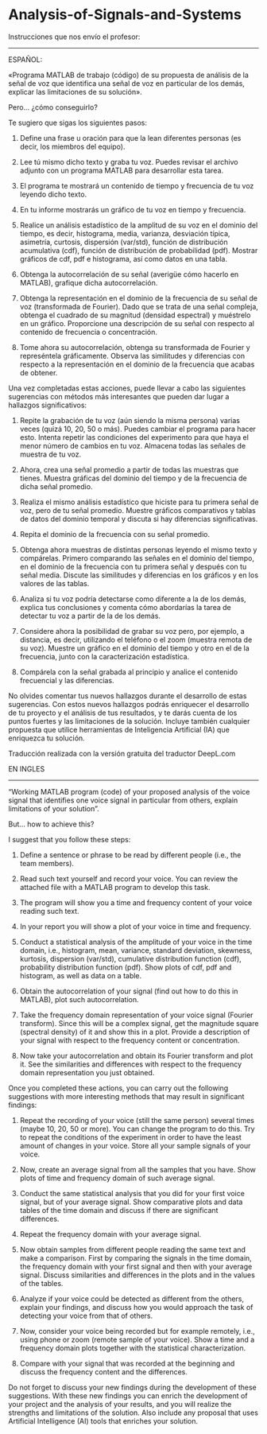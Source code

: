 # Analysis-of-Signals-and-Systems

Instrucciones que nos envío el profesor:
___________
ESPAÑOL:

«Programa MATLAB de trabajo (código) de su propuesta de análisis de la señal de voz que identifica una señal de voz en particular de los demás, explicar las limitaciones de su solución».

Pero... ¿cómo conseguirlo?
 
Te sugiero que sigas los siguientes pasos:
 
1. Define una frase u oración para que la lean diferentes personas (es decir, los miembros del equipo).

2. Lee tú mismo dicho texto y graba tu voz. Puedes revisar el archivo adjunto con un programa MATLAB para desarrollar esta tarea.
3. El programa te mostrará un contenido de tiempo y frecuencia de tu voz leyendo dicho texto.
 
4. En tu informe mostrarás un gráfico de tu voz en tiempo y frecuencia.

5. Realice un análisis estadístico de la amplitud de su voz en el dominio del tiempo, es decir, histograma, media, varianza, desviación típica, asimetría, curtosis, dispersión (var/std), función de distribución acumulativa (cdf), función de distribución de probabilidad (pdf). Mostrar gráficos de cdf, pdf e histograma, así como datos en una tabla.

6. Obtenga la autocorrelación de su señal (averigüe cómo hacerlo en MATLAB), grafique dicha autocorrelación.

7.  Obtenga la representación en el dominio de la frecuencia de su señal de voz (transformada de Fourier). Dado que se trata de una señal compleja, obtenga el cuadrado de su magnitud (densidad espectral) y muéstrelo en un gráfico. Proporcione una descripción de su señal con respecto al contenido de frecuencia o concentración.

8. Tome ahora su autocorrelación, obtenga su transformada de Fourier y represéntela gráficamente. Observa las similitudes y diferencias con respecto a la representación en el dominio de la frecuencia que acabas de obtener.

Una vez completadas estas acciones, puede llevar a cabo las siguientes sugerencias con métodos más interesantes que pueden dar lugar a hallazgos significativos:

1. Repite la grabación de tu voz (aún siendo la misma persona) varias veces (quizá 10, 20, 50 o más). Puedes cambiar el programa para hacer esto. Intenta repetir las condiciones del experimento para que haya el menor número de cambios en tu voz. Almacena todas las señales de muestra de tu voz.

2. Ahora, crea una señal promedio a partir de todas las muestras que tienes. Muestra gráficas del dominio del tiempo y de la frecuencia de dicha señal promedio.

3. Realiza el mismo análisis estadístico que hiciste para tu primera señal de voz, pero de tu señal promedio. Muestre gráficos comparativos y tablas de datos del dominio temporal y discuta si hay diferencias significativas.

4. Repita el dominio de la frecuencia con su señal promedio.

5. Obtenga ahora muestras de distintas personas leyendo el mismo texto y compárelas. Primero comparando las señales en el dominio del tiempo, en el dominio de la frecuencia con tu primera señal y después con tu señal media. Discute las similitudes y diferencias en los gráficos y en los valores de las tablas.

6. Analiza si tu voz podría detectarse como diferente a la de los demás, explica tus conclusiones y comenta cómo abordarías la tarea de detectar tu voz a partir de la de los demás.

7. Considere ahora la posibilidad de grabar su voz pero, por ejemplo, a distancia, es decir, utilizando el teléfono o el zoom (muestra remota de su voz). Muestre un gráfico en el dominio del tiempo y otro en el de la frecuencia, junto con la caracterización estadística.

8. Compárela con la señal grabada al principio y analice el contenido frecuencial y las diferencias.
 
No olvides comentar tus nuevos hallazgos durante el desarrollo de estas sugerencias. Con estos nuevos hallazgos podrás enriquecer el desarrollo de tu proyecto y el análisis de tus resultados, y te darás cuenta de los puntos fuertes y las limitaciones de la solución. Incluye también cualquier propuesta que utilice herramientas de Inteligencia Artificial (IA) que enriquezca tu solución.
 

Traducción realizada con la versión gratuita del traductor DeepL.com




EN INGLES
__________

“Working MATLAB program (code) of your proposed analysis of the voice signal that identifies one voice signal in particular from others, explain limitations of your solution”.

But... how to achieve this?
 
I suggest that you follow these steps:
 
1. Define a sentence or phrase to be read by different people (i.e., the team members).

2. Read such text yourself and record your voice. You can review the attached file with a MATLAB program to develop this task.
3. The program will show you a time and frequency content of your voice reading such text.
 
4. In your report you will show a plot of your voice in time and frequency.

5. Conduct a statistical analysis of the amplitude of your voice in the time domain, i.e., histogram, mean, variance, standard deviation, skewness, kurtosis, dispersion (var/std), cumulative distribution function (cdf), probability distribution function (pdf). Show plots of cdf, pdf and histogram, as well as data on a table.

6. Obtain the autocorrelation of your signal (find out how to do this in MATLAB), plot such autocorrelation.

7. Take the frequency domain representation of your voice signal (Fourier transform). Since this will be a complex signal, get the magnitude square (spectral density) of it and show this in a plot. Provide a description of your signal with respect to the frequency content or concentration.

8. Now take your autocorrelation and obtain its Fourier transform and plot it. See the similarities and differences with respect to the frequency domain representation you just obtained.


Once you completed these actions, you can carry out the following suggestions with more interesting methods that may result in significant findings:

1. Repeat the recording of your voice (still the same person) several times (maybe 10, 20, 50 or more). You can change the program to do this. Try to repeat the conditions of the experiment in order to have the least amount of changes in your voice. Store all your sample signals of your voice.

2. Now, create an average signal from all the samples that you have. Show plots of time and frequency domain of such average signal.

3. Conduct the same statistical analysis that you did for your first voice signal, but of your average signal. Show comparative plots and data tables of the time domain and discuss if there are significant differences.

4. Repeat the frequency domain with your average signal.

5. Now obtain samples from different people reading the same text and make a comparison. First by comparing the signals in the time domain, the frequency domain with your first signal and then with your average signal. Discuss similarities and differences in the plots and in the values of the tables.

6. Analyze if your voice could be detected as different from the others, explain your findings, and discuss how you would approach the task of detecting your voice from that of others.

7. Now, consider your voice being recorded but for example remotely, i.e., using phone or zoom (remote sample of your voice). Show a time and a frequency domain plots together with the statistical characterization.

8. Compare with your signal that was recorded at the beginning and discuss the frequency content and the differences.
 
Do not forget to discuss your new findings during the development of these suggestions. With these new findings you can enrich the development of your project and the analysis of your results, and you will realize the strengths and limitations of the solution. Also include any proposal that uses Artificial Intelligence (AI) tools that enriches your solution.
 
